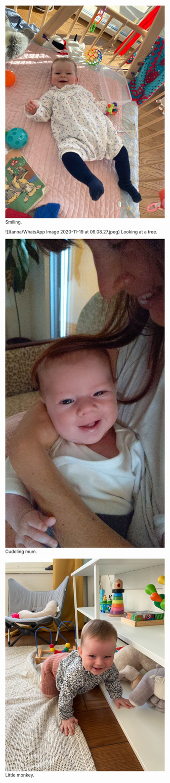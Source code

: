 
![](anna/anna.jpeg) Smiling.

![](anna/WhatsApp Image 2020-11-19 at 09.08.27.jpeg) Looking at a tree.

![](anna/signal-2020-09-23-084107.jpeg) Cuddling mum.

![](anna/monkey.jpeg) Little monkey.